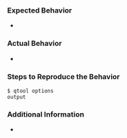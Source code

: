 ### Expected Behavior

- 

### Actual Behavior

- 

### Steps to Reproduce the Behavior

```console
$ qtool options
output
```

### Additional Information

- 
